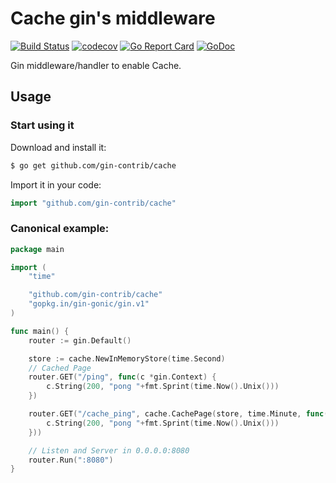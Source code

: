# Cache gin's middleware

[![Build Status](https://travis-ci.org/gin-contrib/cache.svg)](https://travis-ci.org/gin-contrib/cache)
[![codecov](https://codecov.io/gh/gin-contrib/cache/branch/master/graph/badge.svg)](https://codecov.io/gh/gin-contrib/cache)
[![Go Report Card](https://goreportcard.com/badge/github.com/gin-contrib/cache)](https://goreportcard.com/report/github.com/gin-contrib/cache)
[![GoDoc](https://godoc.org/github.com/gin-contrib/cache?status.svg)](https://godoc.org/github.com/gin-contrib/cache)

Gin middleware/handler to enable Cache.

## Usage

### Start using it

Download and install it:

```sh
$ go get github.com/gin-contrib/cache
```

Import it in your code:

```go
import "github.com/gin-contrib/cache"
```

### Canonical example:

```go
package main

import (
	"time"

	"github.com/gin-contrib/cache"
	"gopkg.in/gin-gonic/gin.v1"
)

func main() {
	router := gin.Default()

	store := cache.NewInMemoryStore(time.Second)
	// Cached Page
	router.GET("/ping", func(c *gin.Context) {
		c.String(200, "pong "+fmt.Sprint(time.Now().Unix()))
	})

	router.GET("/cache_ping", cache.CachePage(store, time.Minute, func(c *gin.Context) {
		c.String(200, "pong "+fmt.Sprint(time.Now().Unix()))
	}))

	// Listen and Server in 0.0.0.0:8080
	router.Run(":8080")
}
```
